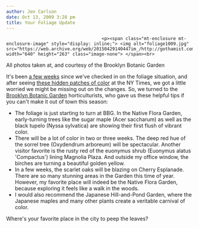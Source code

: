 ```yaml
---
author: Jen Carlson
date: Oct 13, 2009 3:28 pm
title: Your Foliage Update
---
```


	
										<p><span class="mt-enclosure mt-enclosure-image" style="display: inline;"> <img alt="foliage1009.jpg" src="https://web.archive.org/web/20150429140447im_/http://gothamist.com/attachments/arts_jen/foliage1009.jpg" width="640" height="263" class="image-none"> </span><br>
<span class="photo_caption">All photos taken at, and courtesy of the Brooklyn Botanic Garden</span></p>

<p>It&apos;s been <a href="https://web.archive.org/web/20150429140447/http://gothamist.com/2009/09/23/foliage.php">a few weeks</a> since we&apos;ve checked in on the foliage situation, and after seeing <a href="https://web.archive.org/web/20150429140447/http://www.nytimes.com/slideshow/2009/10/09/travel/escapes/20091009-foliage-slideshow_index.html">these hidden patches of color</a> at the NY Times, we got a little worried we might be missing out on the changes. So, we turned to the <a href="https://web.archive.org/web/20150429140447/http://www.bbg.org/">Brooklyn Botanic Garden</a> horticulturists, who gave us these helpful tips if you can&apos;t make it out of town this season:</p>

<ul><li>The foliage is just starting to turn at BBG. In the Native Flora Garden, early-turning trees like the sugar maple (Acer saccharum) as well as the black tupelo (Nyssa sylvatica) are showing their first flush of vibrant color.
</li><li>There will be a lot of color in two or three weeks. The deep red hue of the sorrel tree (Oxydendrum arboreum) will be spectacular. Another visitor favorite is the rusty red of the euonymus shrub (Euonymus alatus &apos;Compactus&apos;) lining Magnolia Plaza. And outside my office window, the birches are turning a beautiful golden yellow.
</li><li>In a few weeks, the scarlet oaks will be blazing on Cherry Esplanade.  There are so many stunning areas in the Garden this time of year.  However, my favorite place will indeed be the Native Flora Garden, because exploring it feels like a walk in the woods.
 </li><li>I would also recommend the Japanese Hill-and-Pond Garden, where the Japanese maples and many other plants create a veritable carnival of color.</li></ul>
Where&apos;s your favorite place in the city to peep the leaves?					
										
									
				